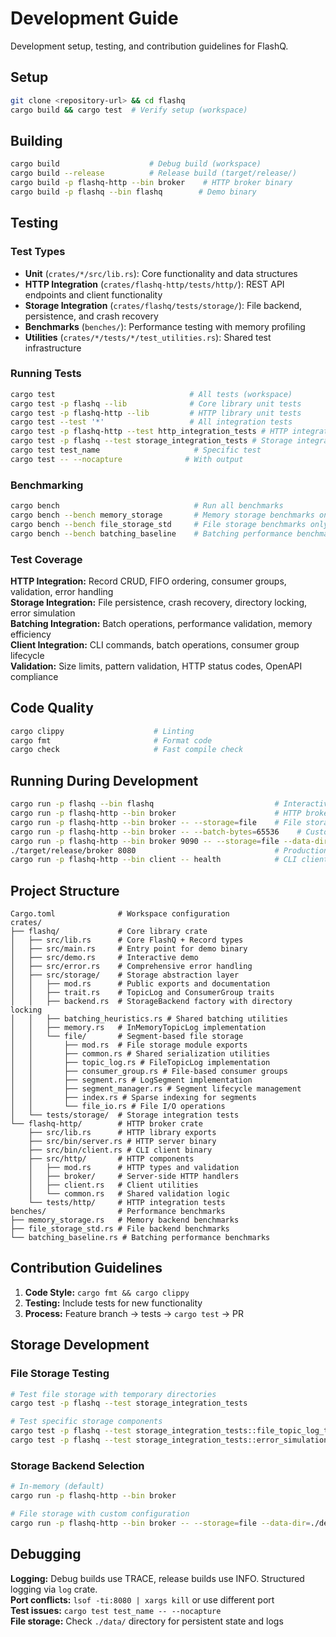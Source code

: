 # Development Guide

Development setup, testing, and contribution guidelines for FlashQ.

## Setup

```bash
git clone <repository-url> && cd flashq
cargo build && cargo test  # Verify setup (workspace)
```

## Building

```bash
cargo build                    # Debug build (workspace)
cargo build --release          # Release build (target/release/)
cargo build -p flashq-http --bin broker    # HTTP broker binary
cargo build -p flashq --bin flashq        # Demo binary
```

## Testing

### Test Types

- **Unit** (`crates/*/src/lib.rs`): Core functionality and data structures
- **HTTP Integration** (`crates/flashq-http/tests/http/`): REST API endpoints and client functionality
- **Storage Integration** (`crates/flashq/tests/storage/`): File backend, persistence, and crash recovery
- **Benchmarks** (`benches/`): Performance testing with memory profiling
- **Utilities** (`crates/*/tests/*/test_utilities.rs`): Shared test infrastructure

### Running Tests

```bash
cargo test                              # All tests (workspace)
cargo test -p flashq --lib              # Core library unit tests
cargo test -p flashq-http --lib         # HTTP library unit tests
cargo test --test '*'                   # All integration tests
cargo test -p flashq-http --test http_integration_tests # HTTP integration tests
cargo test -p flashq --test storage_integration_tests # Storage integration tests
cargo test test_name                     # Specific test
cargo test -- --nocapture              # With output
```

### Benchmarking

```bash
cargo bench                              # Run all benchmarks
cargo bench --bench memory_storage       # Memory storage benchmarks only
cargo bench --bench file_storage_std     # File storage benchmarks only
cargo bench --bench batching_baseline    # Batching performance benchmarks
```

### Test Coverage

**HTTP Integration:** Record CRUD, FIFO ordering, consumer groups, validation, error handling  
**Storage Integration:** File persistence, crash recovery, directory locking, error simulation  
**Batching Integration:** Batch operations, performance validation, memory efficiency  
**Client Integration:** CLI commands, batch operations, consumer group lifecycle  
**Validation:** Size limits, pattern validation, HTTP status codes, OpenAPI compliance

## Code Quality

```bash
cargo clippy                    # Linting
cargo fmt                       # Format code  
cargo check                     # Fast compile check
```

## Running During Development

```bash
cargo run -p flashq --bin flashq                           # Interactive demo
cargo run -p flashq-http --bin broker                      # HTTP broker (in-memory, TRACE logging)
cargo run -p flashq-http --bin broker -- --storage=file    # File storage backend
cargo run -p flashq-http --bin broker -- --batch-bytes=65536    # Custom batch size (64KB)
cargo run -p flashq-http --bin broker 9090 -- --storage=file --data-dir=./test-data  # Custom config
./target/release/broker 8080                               # Production (INFO logging)
cargo run -p flashq-http --bin client -- health            # CLI client
```

## Project Structure

```
Cargo.toml              # Workspace configuration
crates/
├── flashq/             # Core library crate
│   ├── src/lib.rs      # Core FlashQ + Record types  
│   ├── src/main.rs     # Entry point for demo binary
│   ├── src/demo.rs     # Interactive demo
│   ├── src/error.rs    # Comprehensive error handling
│   ├── src/storage/    # Storage abstraction layer
│   │   ├── mod.rs      # Public exports and documentation
│   │   ├── trait.rs    # TopicLog and ConsumerGroup traits
│   │   ├── backend.rs  # StorageBackend factory with directory locking
│   │   ├── batching_heuristics.rs # Shared batching utilities
│   │   ├── memory.rs   # InMemoryTopicLog implementation
│   │   └── file/       # Segment-based file storage
│   │       ├── mod.rs  # File storage module exports
│   │       ├── common.rs # Shared serialization utilities
│   │       ├── topic_log.rs # FileTopicLog implementation
│   │       ├── consumer_group.rs # File-based consumer groups
│   │       ├── segment.rs # LogSegment implementation
│   │       ├── segment_manager.rs # Segment lifecycle management
│   │       ├── index.rs # Sparse indexing for segments
│   │       └── file_io.rs # File I/O operations
│   └── tests/storage/  # Storage integration tests
└── flashq-http/        # HTTP broker crate
    ├── src/lib.rs      # HTTP library exports
    ├── src/bin/server.rs # HTTP server binary
    ├── src/bin/client.rs # CLI client binary
    ├── src/http/       # HTTP components
    │   ├── mod.rs      # HTTP types and validation
    │   ├── broker/     # Server-side HTTP handlers
    │   ├── client.rs   # Client utilities
    │   └── common.rs   # Shared validation logic
    └── tests/http/     # HTTP integration tests
benches/                # Performance benchmarks
├── memory_storage.rs   # Memory backend benchmarks
├── file_storage_std.rs # File backend benchmarks
└── batching_baseline.rs # Batching performance benchmarks
```

## Contribution Guidelines

1. **Code Style:** `cargo fmt && cargo clippy` 
2. **Testing:** Include tests for new functionality
3. **Process:** Feature branch → tests → `cargo test` → PR

## Storage Development

### File Storage Testing

```bash
# Test file storage with temporary directories
cargo test -p flashq --test storage_integration_tests

# Test specific storage components  
cargo test -p flashq --test storage_integration_tests::file_topic_log_tests
cargo test -p flashq --test storage_integration_tests::error_simulation_tests
```

### Storage Backend Selection

```bash
# In-memory (default)
cargo run -p flashq-http --bin broker

# File storage with custom configuration
cargo run -p flashq-http --bin broker -- --storage=file --data-dir=./dev-data --batch-bytes=262144  # 256KB batches
```

## Debugging

**Logging:** Debug builds use TRACE, release builds use INFO. Structured logging via `log` crate.  
**Port conflicts:** `lsof -ti:8080 | xargs kill` or use different port  
**Test issues:** `cargo test test_name -- --nocapture`  
**File storage:** Check `./data/` directory for persistent state and logs
